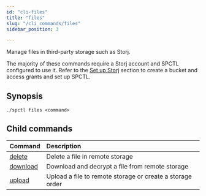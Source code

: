 ```yaml
---
id: "cli-files"
title: "files"
slug: "/cli_commands/files"
sidebar_position: 3

---
```


Manage files in third-party storage such as Storj.

The majority of these commands require a Storj account and SPCTL configured to use it. Refer to the [Set up Storj](/developers/cli_guides/configuring#set-up-storj) section to create a bucket and access grants and set up SPCTL.

## Synopsis

```
./spctl files <command>
```

## Child commands

|**Command**|**Description**|
| :- | :- |
|[delete](/developers/cli_commands/files/delete)|Delete a file in remote storage |
|[download](/developers/cli_commands/files/download)|Download and decrypt a file from remote storage|
|[upload](/developers/cli_commands/files/upload)|Upload a file to remote storage or create a storage order|